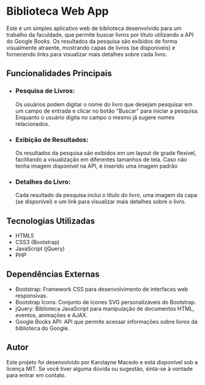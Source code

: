 # Biblioteca Web App
Este é um simples aplicativo web de biblioteca desenvolvido para um trabalho da faculdade, que permite buscar livros por título utilizando a API do Google Books. Os resultados da pesquisa são exibidos de forma visualmente atraente, mostrando capas de livros (se disponíveis) e fornecendo links para visualizar mais detalhes sobre cada livro.

## Funcionalidades Principais
- ### Pesquisa de Livros:
  Os usuários podem digitar o nome do livro que desejam pesquisar em um campo de entrada e clicar no botão "Buscar" para iniciar a pesquisa. Enquanto o usuário digita no campo o mesmo já sugere nomes relacionados.
- ### Exibição de Resultados:
  Os resultados da pesquisa são exibidos em um layout de grade flexível, facilitando a visualização em diferentes tamanhos de tela. Caso não tenha imagem disponível na API, é inserido uma imagem padrão
- ### Detalhes do Livro:
  Cada resultado da pesquisa inclui o título do livro, uma imagem da capa (se disponível) e um link para visualizar mais detalhes sobre o livro.

## Tecnologias Utilizadas
- HTML5
- CSS3 (Bootstrap)
- JavaScript (jQuery)
- PHP
## Dependências Externas
- Bootstrap: Framework CSS para desenvolvimento de interfaces web responsivas.
- Bootstrap Icons: Conjunto de ícones SVG personalizáveis do Bootstrap.
- jQuery: Biblioteca JavaScript para manipulação de documentos HTML, eventos, animações e AJAX.
- Google Books API: API que permite acessar informações sobre livros da biblioteca do Google.

## Autor
Este projeto foi desenvolvido por Karolayne Macedo e está disponível sob a licença MIT. Se você tiver alguma dúvida ou sugestão, sinta-se à vontade para entrar em contato.
